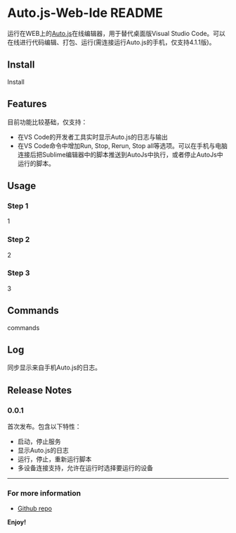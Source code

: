 # Auto.js-Web-Ide README

运行在WEB上的[Auto.js](https://github.com/hyb1996/Auto.js)在线编辑器，用于替代桌面版Visual Studio Code。可以在线进行代码编辑、打包、运行(需连接运行Auto.js的手机，仅支持4.1.1版)。

## Install

Install 

## Features

目前功能比较基础，仅支持：

* 在VS Code的开发者工具实时显示Auto.js的日志与输出
* 在VS Code命令中增加Run, Stop, Rerun, Stop all等选项。可以在手机与电脑连接后把Sublime编辑器中的脚本推送到AutoJs中执行，或者停止AutoJs中运行的脚本。

## Usage

### Step 1
1

### Step 2
2

### Step 3
3

## Commands

commands

## Log

同步显示来自手机Auto.js的日志。

## Release Notes

### 0.0.1

首次发布。包含以下特性：
* 启动，停止服务
* 显示Auto.js的日志
* 运行，停止，重新运行脚本
* 多设备连接支持，允许在运行时选择要运行的设备

-----------------------------------------------------------------------------------------------------------

### For more information

* [Github repo](https://github.com/hnauto/Autojs-web-ide)

**Enjoy!**
